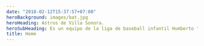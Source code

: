 ```yaml
---
date: "2018-02-12T15:37:57+07:00"
heroBackground: images/bat.jpg
heroHeading: Astros de Villa Sonora. 
heroSubHeading: Es un equipo de la liga de baseball infantil Humberto "RASPO" grajeda. 
title: Home
---
```

